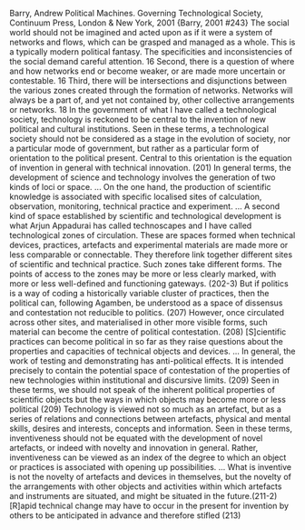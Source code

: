﻿ Barry, Andrew Political Machines. Governing Technological Society, Continuum Press, London & New York, 2001
{Barry, 2001 #243}
The social world should not be imagined and acted upon as if it were a system of networks and flows, which can be grasped and managed as a whole. This is a typically modern political fantasy. The specificities and inconsistencies of the social demand careful attention. 16
Second, there is a question of where and how networks end or become weaker, or are made more uncertain or contestable. 16
Third, there will be intersections and disjunctions between the various zones created through the formation of networks. Networks will always be a part of, and yet not contained by, other collective arrangements or networks. 18 
In the government of what I have called a technological society, technology is reckoned to be central to the invention of new political and cultural institutions. Seen in these terms, a technological society should not be considered as a stage in the evolution of society, nor a particular mode of government, but rather as a particular form of orientation to the political present. Central to this orientation is the equation of invention in general with technical innovation. (201)
In general terms, the development of science and technology involves the generation of two kinds of loci or space.  ... On the one hand, the production of scientific knowledge is associated with specific localised sites of calculation, observation, monitoring, technical practice and experiment.
...
A second kind of space established by scientific and technological development is what Arjun Appadurai has called technoscapes and I have called technological zones of circulation.  These are spaces formed when  technical devices, practices, artefacts and experimental materials are made more or less comparable or connectable. They therefore link together different sites of scientific and technical practice. Such zones take different forms. The points of access to the zones may be more or less clearly marked, with more or less well-defined and functioning gateways. (202-3)
But if politics is a way of coding a historically variable cluster of practices, then the political  can, following Agamben, be understood as a space of dissensus and contestation not reducible to politics. (207)
However, once circulated across other sites, and materialised in other more visible forms, such material can become the centre of political contestation. (208)
[S]cientific practices can become political in so far as they raise questions about the properties and capacities of technical objects and devices. ... In general, the work of testing and demonstrating has anti-political effects. It is intended precisely to contain the potential space of contestation of the properties of new technologies within institutional and discursive limits. (209)
Seen in these terms, we should not speak of the inherent political properties of scientific objects but the ways in which objects may become more or less political (209)
Technology is viewed not so much as an artefact, but as a series of relations and connections between artefacts, physical and mental skills, desires and interests, concepts and information. Seen in these terms, inventiveness should not be equated with the development of novel artefacts, or indeed with novelty and innovation in general. Rather, inventiveness can be viewed as an index of the degree to which an object or practices is associated with opening up possibilities.  ... What is inventive is not the novelty of artefacts and devices in themselves, but the novelty of the arrangements with other objects and activities within which artefacts and instruments are situated, and might be situated in the future.(211-2)
[R]apid technical change may have to occur in the present for invention by others to be anticipated in advance and therefore stifled (213)
